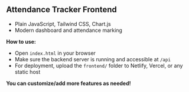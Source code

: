## Attendance Tracker Frontend

- Plain JavaScript, Tailwind CSS, Chart.js
- Modern dashboard and attendance marking

**How to use:**
- Open `index.html` in your browser
- Make sure the backend server is running and accessible at `/api`
- For deployment, upload the `frontend/` folder to Netlify, Vercel, or any static host

**You can customize/add more features as needed!**